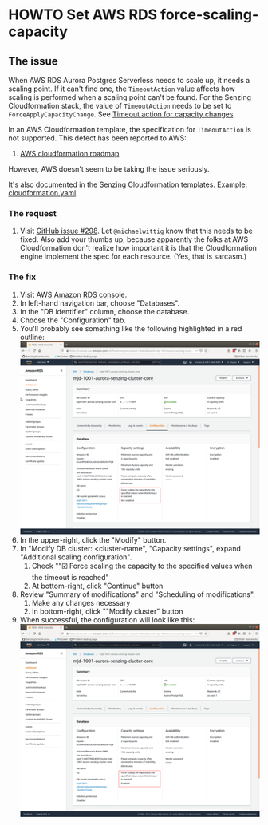 # HOWTO Set AWS RDS force-scaling-capacity

## The issue

When AWS RDS Aurora Postgres Serverless needs to scale up, it needs a scaling point.
If it can't find one, the `TimeoutAction` value affects how scaling is performed when a scaling point can't be found.
For the Senzing Cloudformation stack, the value of `TimeoutAction` needs to be set to `ForceApplyCapacityChange`.
See [Timeout action for capacity changes](https://docs.aws.amazon.com/AmazonRDS/latest/AuroraUserGuide/aurora-serverless.how-it-works.html#aurora-serverless.how-it-works.timeout-action).

In an AWS Cloudformation template, the specification for `TimeoutAction` is not supported.
This defect has been reported to AWS:

1. [AWS cloudformation roadmap](https://github.com/aws-cloudformation/aws-cloudformation-coverage-roadmap/issues/298)

However, AWS doesn't seem to be taking the issue seriously.

It's also documented in the Senzing Cloudformation templates.
Example:
[cloudformation.yaml](https://github.com/Senzing/aws-cloudformation-ecs-poc-simple/blob/7061f269d8658b5234e012bb6d8e12f24fc3ab7c/cloudformation.yaml#L1565-L1568)

### The request

1. Visit [GitHub issue #298](https://github.com/aws-cloudformation/aws-cloudformation-coverage-roadmap/issues/298).
   Let `@michaelwittig` know that this needs to be fixed.
   Also add your thumbs up,
   because apparently the folks at AWS Cloudformation don't realize how important it is that the
   Cloudformation engine implement the spec for each resource.
   (Yes, that is sarcasm.)

### The fix

1. Visit [AWS Amazon RDS console](https://console.aws.amazon.com/rds/home).
1. In left-hand navigation bar, choose "Databases".
1. In the "DB identifier" column, choose the database.
1. Choose the "Configuration" tab.
1. You'll probably see something like the following highlighted in a red outline:
   ![Before](set-aws-rds-force-scaling-capacity/before.png)
1. In the upper-right, click the "Modify" button.
1. In "Modify DB cluster: <cluster-name",  "Capacity settings", expand "Additional scaling configuration".
    1. Check "":ballot_box_with_check: Force scaling the capacity to the specified values when the timeout is reached"
    1. At bottom-right, click "Continue" button
1. Review "Summary of modifications" and "Scheduling of modifications".
    1. Make any changes necessary
    1. In bottom-right, click ""Modify cluster" button
1. When successful, the configuration will look like this:
   ![After](set-aws-rds-force-scaling-capacity/after.png)

